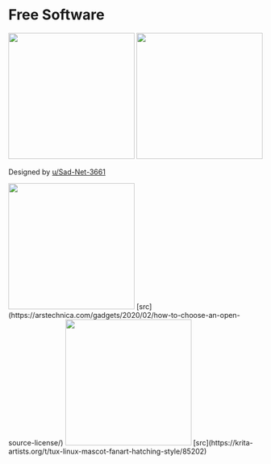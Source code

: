 # Free Software

<img src="unix_flag1.avif" style="width:250px; height: auto;">
<img src="unix_flag2.avif" style="width:250px; height: auto;">

Designed by [u/Sad-Net-3661](https://www.reddit.com/r/leftistvexillology/comments/13jcslx/fulfilling_utranshumanistdreams_request_for/?utm_source=share&utm_medium=web3x&utm_name=web3xcss&utm_term=1&utm_content=share_button)

<img src="fsf_license.avif" style="width:250px; height: auto;">
[src](https://arstechnica.com/gadgets/2020/02/how-to-choose-an-open-source-license/)

<img src="tux_dollar_note.avif" style="width:250px; height: auto;">
[src](https://krita-artists.org/t/tux-linux-mascot-fanart-hatching-style/85202)
